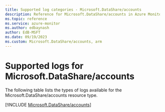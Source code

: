 ```yaml
---
title: Supported log categories - Microsoft.DataShare/accounts
description: Reference for Microsoft.DataShare/accounts in Azure Monitor Logs.
ms.topic: reference
ms.service: azure-monitor
ms.author: edbaynash
author: EdB-MSFT
ms.date: 09/19/2023
ms.custom: Microsoft.DataShare/accounts, arm
---
```





# Supported logs for Microsoft.DataShare/accounts  
The following table lists the types of logs available for the Microsoft.DataShare/accounts resource type.
  
  
[!INCLUDE [Microsoft.DataShare/accounts](./includes/Microsoft-DataShare-accounts-logs-include.md)]
  
